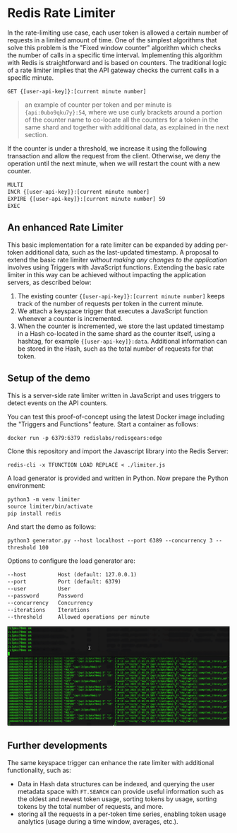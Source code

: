 # Redis Rate Limiter

In the rate-limiting use case, each user token is allowed a certain number of requests in a limited amount of time. One of the simplest algorithms that solve this problem is the "Fixed window counter" algorithm which checks the number of calls in a specific time interval.  Implementing this algorithm with Redis is straightforward and is based on counters. The traditional logic of a rate limiter implies that the API gateway checks the current calls in a specific minute.

```
GET {[user-api-key]}:[current minute number]
```

> an example of counter per token and per minute is `{api:0ubo9qku7y}:54`, where we use curly brackets around a portion of the counter name to co-locate all the counters for a token in the same shard and together with additional data, as explained in the next section.

If the counter is under a threshold, we increase it using the following transaction and allow the request from the client. Otherwise, we deny the operation until the next minute, when we will restart the count with a new counter.

```
MULTI
INCR {[user-api-key]}:[current minute number]
EXPIRE {[user-api-key]}:[current minute number] 59
EXEC
```


## An enhanced Rate Limiter

This basic implementation for a rate limiter can be expanded by adding per-token additional data, such as the last-updated timestamp. A proposal to extend the basic rate limiter *without making any changes to the application* involves using Triggers with JavaScript functions. Extending the basic rate limiter in this way can be achieved without impacting the application servers, as described below:

1. The existing counter `{[user-api-key]}:[current minute number]` keeps track of the number of requests per token in the current minute.
2. We attach a keyspace trigger that executes a JavaScript function whenever a counter is incremented.
3. When the counter is incremented, we store the last updated timestamp in a Hash co-located in the same shard as the counter itself, using a hashtag, for example `{[user-api-key]}:data`. Additional information can be stored in the Hash, such as the total number of requests for that token.


## Setup of the demo

This is a server-side rate limiter written in JavaScript and uses triggers to detect events on the API counters. 

You can test this proof-of-concept using the latest Docker image including the "Triggers and Functions" feature. Start a container as follows:

```
docker run -p 6379:6379 redislabs/redisgears:edge
```

Clone this repository and import the Javascript library into the Redis Server:

```
redis-cli -x TFUNCTION LOAD REPLACE < ./limiter.js
```

A load generator is provided and written in Python. Now prepare the Python environment:

```
python3 -m venv limiter
source limiter/bin/activate
pip install redis
```

And start the demo as follows:

```
python3 generator.py --host localhost --port 6389 --concurrency 3 --threshold 100
```

Options to configure the load generator are:

```
--host          Host (default: 127.0.0.1)
--port          Port (default: 6379)
--user          User
--password      Password
--concurrency   Concurrency
--iterations    Iterations
--threshold     Allowed operations per minute
```

![demo](limiter.gif)


## Further developments

The same keyspace trigger can enhance the rate limiter with additional functionality, such as:

- Data in Hash data structures can be indexed, and querying the user metadata space with `FT.SEARCH` can provide useful information such as the oldest and newest token usage, sorting tokens by usage, sorting tokens by the total number of requests, and more.
- storing all the requests in a per-token time series, enabling token usage analytics (usage during a time window, averages, etc.).


